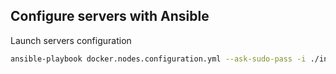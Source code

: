 ## Configure servers with Ansible

Launch servers configuration
```bash
ansible-playbook docker.nodes.configuration.yml --ask-sudo-pass -i ./inventories/production --vault-password-file .vault_password -e admin_user=admin
```
